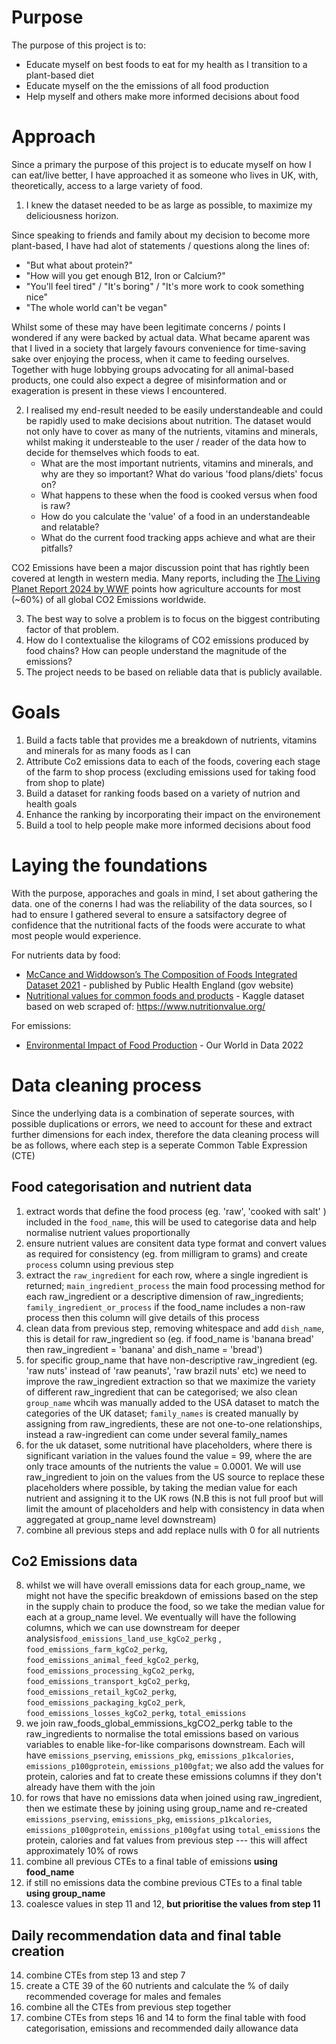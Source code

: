 # Purpose
The purpose of this project is to:
- Educate myself on best foods to eat for my health as I transition to a plant-based diet
- Educate myself on the the emissions of all food production
- Help myself and others make more informed decisions about food

# Approach

Since a primary the purpose of this project is to educate myself on how I can eat/live better, I have approached it as someone who lives in UK, with, theoretically, access to a large variety of food.

1. I knew the dataset needed to be as large as possible, to maximize my deliciousness horizon.

Since speaking to friends and family about my decision to become more plant-based, I have had alot of statements / questions along the lines of:
- "But what about protein?"
- "How will you get enough B12, Iron or Calcium?"
- "You'll feel tired" / "It's boring" / "It's more work to cook something nice"
- "The whole world can't be vegan"

Whilst some of these may have been legitimate concerns / points I wondered if any were backed by actual data. What became aparent was that I lived in a society that largely favours convenience for time-saving sake over enjoying the process, when it came to feeding ourselves. Together with huge lobbying groups advocating for all animal-based products, one could also expect a degree of misinformation and or exageration is present in these views I encountered.

2. I realised my end-result needed to be easily understandeable and could be rapidly used to make decisions about nutrition. The dataset would not only have to cover as many of the nutrients, vitamins and minerals, whilst making it understeable to the user / reader of the data how to decide for themselves which foods to eat. 
    - What are the most important nutrients, vitamins and minerals, and why are they so important? What do various 'food plans/diets' focus on?
    - What happens to these when the food is cooked versus when food is raw?
    - How do you calculate the 'value' of a food in an understandeable and relatable?
    - What do the current food tracking apps achieve and what are their pitfalls?

CO2 Emissions have been a major discussion point that has rightly been covered at length in western media. Many reports, including the [The Living Planet Report 2024 by WWF](https://livingplanet.panda.org/en-GB/) points how agriculture accounts for most (~60%) of all global CO2 Emissions worldwide.

3. The best way to solve a problem is to focus on the biggest contributing factor of that problem.
4. How do I contextualise the kilograms of CO2 emissions produced by food chains? How can people understand the magnitude of the emissions?
5. The project needs to be based on reliable data that is publicly available.


# Goals
1. Build a facts table that provides me a breakdown of nutrients, vitamins and minerals for as many foods as I can
2. Attribute Co2 emissions data to each of the foods, covering each stage of the farm to shop process (excluding emissions used for taking food from shop to plate)
3. Build a dataset for ranking foods based on a variety of nutrion and health goals
4. Enhance the ranking by incorporating their impact on the environement
5. Build a tool to help people make more informed decisions about food

# Laying the foundations 

With the purpose, apporaches and goals in mind, I set about gathering the data. one of the conerns I had was the reliability of the data sources, so I had to ensure I gathered several to ensure a satsifactory degree of confidence that the nutritional facts of the foods were accurate to what most people would experience.

For nutrients data by food:
- [McCance and Widdowson’s The Composition of Foods Integrated Dataset 2021](https://www.gov.uk/government/publications/composition-of-foods-integrated-dataset-cofid) - published by Public Health England (gov website)
- [Nutritional values for common foods and products](https://www.kaggle.com/datasets/trolukovich/nutritional-values-for-common-foods-and-products) - Kaggle dataset based on web scraped of: https://www.nutritionvalue.org/

For emissions:
- [Environmental Impact of Food Production](url) - Our World in Data 2022

# Data cleaning process

Since the underlying data is a combination of seperate sources, with possible duplications or errors, we need to account for these and extract further dimensions for each index, therefore the data cleaning process will be as follows, where each step is a seperate Common Table Expression (CTE)

## Food categorisation and nutrient data
1.  extract words that define the food process (eg. 'raw', 'cooked with salt' ) included in the `food_name`, this will be used to categorise data and help normalise nutrient values proportionally
2.  ensure nutrient values are consitent data type format and convert values as required for consistency (eg. from milligram to grams) and create `process` column using previous step
3.  extract the `raw_ingredient` for each row, where a single ingredient is returned; `main_ingredient_process` the main food processing method for each raw_ingredient or a descriptive dimension of raw_ingredients; `family_ingredient_or_process` if the food_name includes a non-raw process then this column will give details of this process
4.  clean data from previous step, removing whitespace and add `dish_name`, this is detail for raw_ingredient so (eg. if food_name is 'banana bread' then raw_ingredient = 'banana' and dish_name = 'bread')
5.  for specific group_name that have non-descriptive raw_ingredient (eg. 'raw nuts' instead of 'raw peanuts', 'raw brazil nuts' etc) we need to improve the raw_ingredient extraction so that we maximize the variety of different raw_ingredient that can be categorised; we also clean `group_name` whcih was manually added to the USA dataset to match the categories of the UK dataset; `family_names` is created manually by assigning from raw_ingredients, these are not one-to-one relationships, instead a raw-ingredient can come under several family_names
6.  for the uk dataset, some nutritional have placeholders, where there is significant variation in the values found the value = 99, where the are only trace amounts of the nutrients the value = 0.0001. We will use raw_ingredient to join on the values from the US source to replace these placeholders where possible, by taking the median value for each nutrient and assigning it to the UK rows (N.B this is not full proof but will limit the amount of placeholders and help with consistency in data when aggregated at group_name level downstream)
7.  combine all previous steps and add replace nulls with 0 for all nutrients

## Co2 Emissions data
8. whilst we will have overall emissions data for each group_name, we might not have the specific breakdown of emissions based on the step in the supply chain to produce the food, so we take the median value for each at a group_name level. We eventually will have the following columns, which we can use downstream for deeper analysis`food_emissions_land_use_kgCo2_perkg` , `food_emissions_farm_kgCo2_perkg`, `food_emissions_animal_feed_kgCo2_perkg`, `food_emissions_processing_kgCo2_perkg`, `food_emissions_transport_kgCo2_perkg`, `food_emissions_retail_kgCo2_perkg`, `food_emissions_packaging_kgCo2_perk`, `food_emissions_losses_kgCo2_perkg`, `total_emissions`
9. we join raw_foods_global_emmissions_kgCO2_perkg table to the raw_ingredients to normalise the total emissions based on various variables  to enable like-for-like comparisons downstream. Each will have  `emissions_pserving`, `emissions_pkg`, `emissions_p1kcalories`, `emissions_p100gprotein`, `emissions_p100gfat`; we also add the values for protein, calories and fat to create these emissions columns if they don't already have them with the join 
10. for rows that have no emissions data when joined using raw_ingredient, then we estimate these by joining using group_name and re-created `emissions_pserving`, `emissions_pkg`, `emissions_p1kcalories`, `emissions_p100gprotein`, `emissions_p100gfat` using `total_emissions` the protein, calories and fat values from previous step --- this will affect approximately 10% of rows
11. combine all previous CTEs to a final table of emissions **using food_name**
12. if still no emissions data the combine previous CTEs to a final table **using group_name**
13. coalesce values in step 11 and 12, **but prioritise the values from step 11**

## Daily recommendation data and final table creation
14. combine CTEs from step 13 and step 7
15. create a CTE 39 of the 60 nutrients and calculate the % of daily recommended coverage for males and females
16. combine all the CTEs from previous step together 
17. combine CTEs from steps 16 and 14 to form the final table with food categorisation, emissions and recommended daily allowance data

